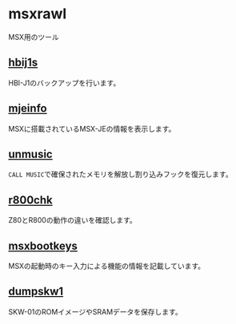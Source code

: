 ﻿
# msxrawl

MSX用のツール

## [hbij1s](https://github.com/uniabis/msxrawl/tree/main/hbij1s)

HBI-J1のバックアップを行います。

## [mjeinfo](https://github.com/uniabis/msxrawl/tree/main/mjeinfo)

MSXに搭載されているMSX-JEの情報を表示します。

## [unmusic](https://github.com/uniabis/msxrawl/tree/main/unmusic)

```CALL MUSIC```で確保されたメモリを解放し割り込みフックを復元します。

## [r800chk](https://github.com/uniabis/msxrawl/tree/main/r800chk)

Z80とR800の動作の違いを確認します。

## [msxbootkeys](https://github.com/uniabis/msxrawl/tree/main/msxbootkeys)

MSXの起動時のキー入力による機能の情報を記載しています。

## [dumpskw1](https://github.com/uniabis/msxrawl/tree/main/dumpskw1)

SKW-01のROMイメージやSRAMデータを保存します。
